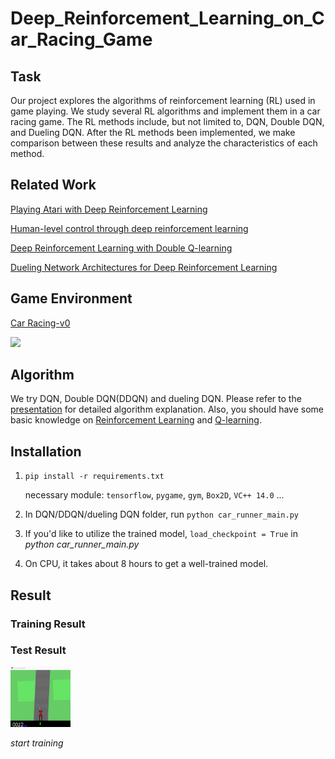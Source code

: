 # Deep_Reinforcement_Learning_on_Car_Racing_Game
## Task
Our project explores the algorithms of reinforcement learning (RL) used in game playing. We study several RL algorithms and implement them in a car racing game. The RL methods include, but not limited to, DQN, Double DQN, and Dueling DQN. After the RL methods been implemented, we make comparison between these results and analyze the characteristics of each method.

## Related Work
[Playing Atari with Deep Reinforcement Learning](https://www.cs.toronto.edu/~vmnih/docs/dqn.pdf)

[Human-level control through deep reinforcement learning](https://web.stanford.edu/class/psych209/Readings/MnihEtAlHassibis15NatureControlDeepRL.pdf)

[Deep Reinforcement Learning with Double Q-learning](https://arxiv.org/pdf/1509.06461.pdf)

[Dueling Network Architectures for Deep Reinforcement Learning](http://proceedings.mlr.press/v48/wangf16.pdf)

## Game Environment
[Car Racing-v0](https://gym.openai.com/envs/CarRacing-v0/)

![](https://media.giphy.com/media/3og0IEKu84Ros9izyU/giphy.gif)

## Algorithm
We try DQN, Double DQN(DDQN) and dueling DQN. Please refer to the [presentation](https://github.com/guozhonghao1994/Deep_Reinforcement_Learning_on_Car_Racing_Game/blob/master/Presentation.pdf) for detailed algorithm explanation. Also, you should have some basic knowledge on [Reinforcement Learning](https://en.wikipedia.org/wiki/Reinforcement_learning) and [Q-learning](https://en.wikipedia.org/wiki/Q-learning). 

## Installation
1. `pip install -r requirements.txt`

    necessary module: `tensorflow`, `pygame`, `gym`, `Box2D`, `VC++ 14.0` ...

2. In DQN/DDQN/dueling DQN folder, run `python car_runner_main.py`

3. If you'd like to utilize the trained model, `load_checkpoint = True` in *python car_runner_main.py*

4. On CPU, it takes about 8 hours to get a well-trained model.

## Result
### Training Result


### Test Result

<p align="left">
    <img src="https://github.com/guozhonghao1994/Deep_Reinforcement_Learning_on_Car_Racing_Game/blob/master/figure/start.gif" alt="Sample"  width="96" height="96">
    <p align="left">
        <em>start training</em>
    </p>
</p>
